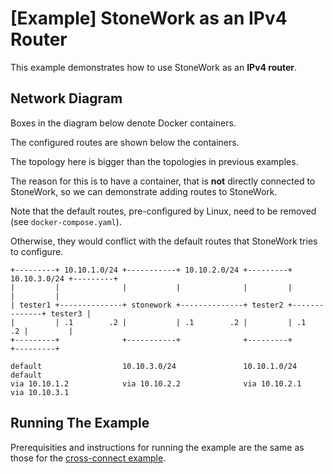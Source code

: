 [Example] StoneWork as an IPv4 Router
===========================

This example demonstrates how to use StoneWork as an **IPv4 router**.

Network Diagram
---------------
Boxes in the diagram below denote Docker containers.

The configured routes are shown below the containers.

The topology here is bigger than the topologies in previous examples.

The reason for this is to have a container, that is **not** directly connected to StoneWork, so we can demonstrate adding routes to StoneWork.

Note that the default routes, pre-configured by Linux, need to be removed (see `docker-compose.yaml`).

Otherwise, they would conflict with the default routes that StoneWork tries to configure.
```
+---------+ 10.10.1.0/24 +-----------+ 10.10.2.0/24 +---------+ 10.10.3.0/24 +---------+
|         |              |           |              |         |              |         |
| tester1 +--------------+ stonework +--------------+ tester2 +--------------+ tester3 |
|         | .1        .2 |           | .1        .2 |         | .1        .2 |         |
+---------+              +-----------+              +---------+              +---------+

default                  10.10.3.0/24               10.10.1.0/24             default
via 10.10.1.2            via 10.10.2.2              via 10.10.2.1            via 10.10.3.1
```

Running The Example
-------------------

Prerequisities and instructions for running the example are the same as those for the [cross-connect example][cross-connect example].

[cross-connect example]: ../010-xconnect/EXAMPLE.md
